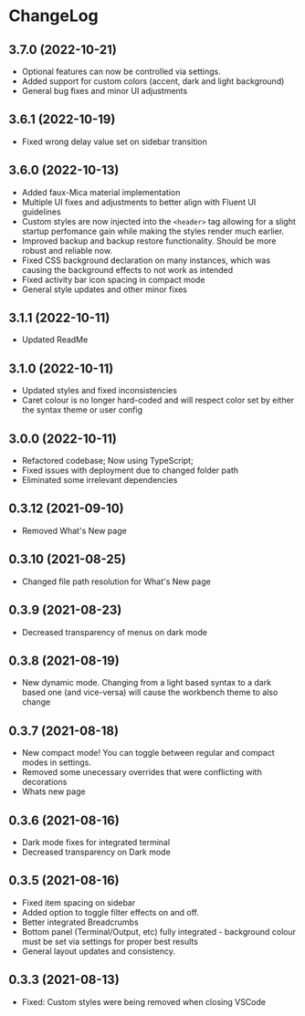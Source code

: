 # ChangeLog

## 3.7.0 (2022-10-21)

-   Optional features can now be controlled via settings.
-   Added support for custom colors (accent, dark and light background)
-   General bug fixes and minor UI adjustments

## 3.6.1 (2022-10-19)

-   Fixed wrong delay value set on sidebar transition

## 3.6.0 (2022-10-13)

-   Added faux-Mica material implementation
-   Multiple UI fixes and adjustments to better align with Fluent UI guidelines
-   Custom styles are now injected into the `<header>` tag allowing for a slight startup perfomance
    gain while making the styles render much earlier.
-   Improved backup and backup restore functionality. Should be more robust and reliable now.
-   Fixed CSS background declaration on many instances, which was causing the background effects to
    not work as intended
-   Fixed activity bar icon spacing in compact mode
-   General style updates and other minor fixes

## 3.1.1 (2022-10-11)

-   Updated ReadMe

## 3.1.0 (2022-10-11)

-   Updated styles and fixed inconsistencies
-   Caret colour is no longer hard-coded and will respect color set by either the syntax theme or
    user config

## 3.0.0 (2022-10-11)

-   Refactored codebase; Now using TypeScript;
-   Fixed issues with deployment due to changed folder path
-   Eliminated some irrelevant dependencies

## 0.3.12 (2021-09-10)

-   Removed What's New page

## 0.3.10 (2021-08-25)

-   Changed file path resolution for What's New page

## 0.3.9 (2021-08-23)

-   Decreased transparency of menus on dark mode

## 0.3.8 (2021-08-19)

-   New dynamic mode. Changing from a light based syntax to a dark based one (and vice-versa) will
    cause the workbench theme to also change

## 0.3.7 (2021-08-18)

-   New compact mode! You can toggle between regular and compact modes in settings.
-   Removed some unecessary overrides that were conflicting with decorations
-   Whats new page

## 0.3.6 (2021-08-16)

-   Dark mode fixes for integrated terminal
-   Decreased transparency on Dark mode

## 0.3.5 (2021-08-16)

-   Fixed item spacing on sidebar
-   Added option to toggle filter effects on and off.
-   Better integrated Breadcrumbs
-   Bottom panel (Terminal/Output, etc) fully integrated - background colour must be set via
    settings for proper best results
-   General layout updates and consistency.

## 0.3.3 (2021-08-13)

-   Fixed: Custom styles were being removed when closing VSCode
